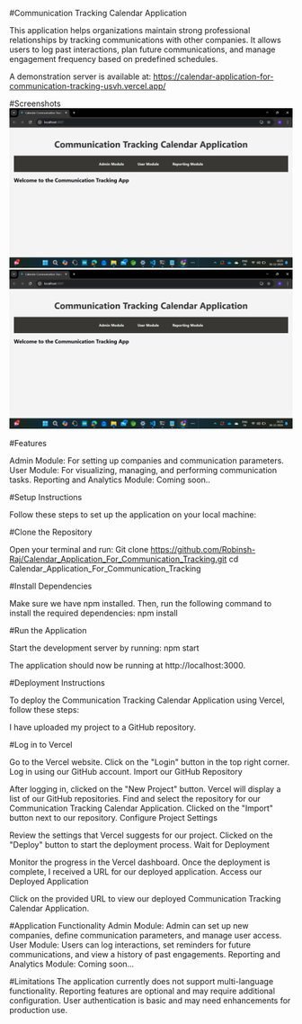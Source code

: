 #Communication Tracking Calendar Application

This application helps organizations maintain strong professional relationships by tracking communications with other companies. It allows users to log past interactions, plan future communications, and manage engagement frequency based on predefined schedules.

A demonstration server is available at: https://calendar-application-for-communication-tracking-usvh.vercel.app/

#Screenshots
<img src = "https://github.com/Robinsh-Raj/Calendar_Application_For_Communication_Tracking-/blob/main/Screenshot%20(184).png" alt="first"> <img src = "https://github.com/Robinsh-Raj/Calendar_Application_For_Communication_Tracking-/blob/main/Screenshot%20(184).png" alt="first">
 


#Features

Admin Module: For setting up companies and communication parameters.
User Module: For visualizing, managing, and performing communication tasks.
Reporting and Analytics Module: Coming soon..

#Setup Instructions

Follow these steps to set up the application on your local machine:

#Clone the Repository

Open your terminal and run:
Git clone https://github.com/Robinsh-Raj/Calendar_Application_For_Communication_Tracking.git
cd Calendar_Application_For_Communication_Tracking

#Install Dependencies

Make sure we have npm installed. Then, run the following command to install the required dependencies:
npm install

#Run the Application

Start the development server by running:
npm start

The application should now be running at http://localhost:3000.

#Deployment Instructions

To deploy the Communication Tracking Calendar Application using Vercel, follow these steps:

I have uploaded my project to a GitHub repository.

#Log in to Vercel

Go to the Vercel website.
Click on the "Login" button in the top right corner.
Log in using our GitHub account.
Import our GitHub Repository

After logging in, clicked on the "New Project" button.
Vercel will display a list of our GitHub repositories. Find and select the repository for our Communication Tracking Calendar Application.
Clicked on the "Import" button next to our repository.
Configure Project Settings

Review the settings that Vercel suggests for our project.
Clicked on the "Deploy" button to start the deployment process.
Wait for Deployment

Monitor the progress in the Vercel dashboard.
Once the deployment is complete, I received a URL for our deployed application.
Access our Deployed Application

Click on the provided URL to view our deployed Communication Tracking Calendar Application.

#Application Functionality
Admin Module: Admin can set up new companies, define communication parameters, and manage user access.
User Module: Users can log interactions, set reminders for future communications, and view a history of past engagements.
Reporting and Analytics Module: Coming soon...

#Limitations
The application currently does not support multi-language functionality.
Reporting features are optional and may require additional configuration.
User authentication is basic and may need enhancements for production use.
